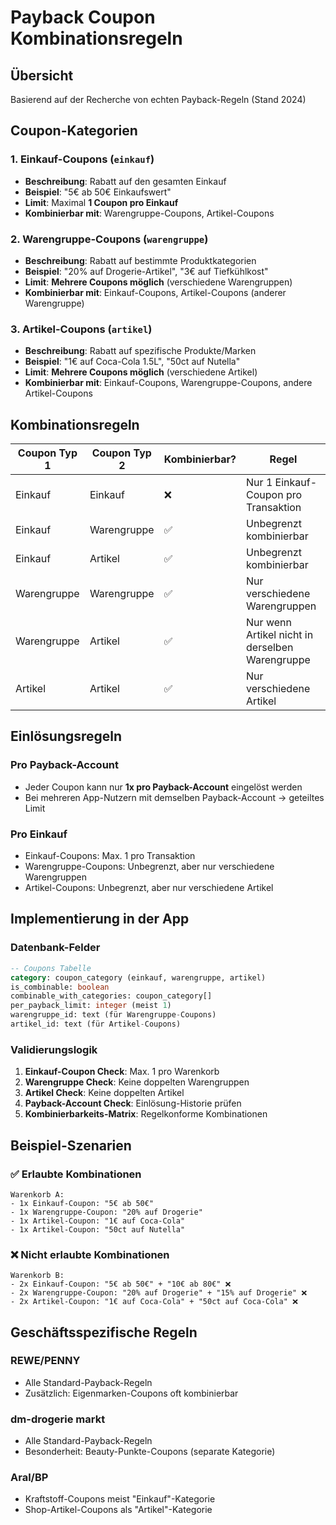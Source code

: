 # Payback Coupon Kombinationsregeln

## Übersicht
Basierend auf der Recherche von echten Payback-Regeln (Stand 2024)

## Coupon-Kategorien

### 1. Einkauf-Coupons (`einkauf`)
- **Beschreibung**: Rabatt auf den gesamten Einkauf
- **Beispiel**: "5€ ab 50€ Einkaufswert"
- **Limit**: Maximal **1 Coupon pro Einkauf**
- **Kombinierbar mit**: Warengruppe-Coupons, Artikel-Coupons

### 2. Warengruppe-Coupons (`warengruppe`)
- **Beschreibung**: Rabatt auf bestimmte Produktkategorien
- **Beispiel**: "20% auf Drogerie-Artikel", "3€ auf Tiefkühlkost"
- **Limit**: **Mehrere Coupons möglich** (verschiedene Warengruppen)
- **Kombinierbar mit**: Einkauf-Coupons, Artikel-Coupons (anderer Warengruppe)

### 3. Artikel-Coupons (`artikel`)
- **Beschreibung**: Rabatt auf spezifische Produkte/Marken
- **Beispiel**: "1€ auf Coca-Cola 1.5L", "50ct auf Nutella"
- **Limit**: **Mehrere Coupons möglich** (verschiedene Artikel)
- **Kombinierbar mit**: Einkauf-Coupons, Warengruppe-Coupons, andere Artikel-Coupons

## Kombinationsregeln

| Coupon Typ 1 | Coupon Typ 2 | Kombinierbar? | Regel |
|--------------|--------------|---------------|-------|
| Einkauf | Einkauf | ❌ | Nur 1 Einkauf-Coupon pro Transaktion |
| Einkauf | Warengruppe | ✅ | Unbegrenzt kombinierbar |
| Einkauf | Artikel | ✅ | Unbegrenzt kombinierbar |
| Warengruppe | Warengruppe | ✅ | Nur verschiedene Warengruppen |
| Warengruppe | Artikel | ✅ | Nur wenn Artikel nicht in derselben Warengruppe |
| Artikel | Artikel | ✅ | Nur verschiedene Artikel |

## Einlösungsregeln

### Pro Payback-Account
- Jeder Coupon kann nur **1x pro Payback-Account** eingelöst werden
- Bei mehreren App-Nutzern mit demselben Payback-Account → geteiltes Limit

### Pro Einkauf
- Einkauf-Coupons: Max. 1 pro Transaktion
- Warengruppe-Coupons: Unbegrenzt, aber nur verschiedene Warengruppen
- Artikel-Coupons: Unbegrenzt, aber nur verschiedene Artikel

## Implementierung in der App

### Datenbank-Felder
```sql
-- Coupons Tabelle
category: coupon_category (einkauf, warengruppe, artikel)
is_combinable: boolean
combinable_with_categories: coupon_category[]
per_payback_limit: integer (meist 1)
warengruppe_id: text (für Warengruppe-Coupons)
artikel_id: text (für Artikel-Coupons)
```

### Validierungslogik
1. **Einkauf-Coupon Check**: Max. 1 pro Warenkorb
2. **Warengruppe Check**: Keine doppelten Warengruppen
3. **Artikel Check**: Keine doppelten Artikel
4. **Payback-Account Check**: Einlösung-Historie prüfen
5. **Kombinierbarkeits-Matrix**: Regelkonforme Kombinationen

## Beispiel-Szenarien

### ✅ Erlaubte Kombinationen
```
Warenkorb A:
- 1x Einkauf-Coupon: "5€ ab 50€"
- 1x Warengruppe-Coupon: "20% auf Drogerie"
- 1x Artikel-Coupon: "1€ auf Coca-Cola"
- 1x Artikel-Coupon: "50ct auf Nutella"
```

### ❌ Nicht erlaubte Kombinationen
```
Warenkorb B:
- 2x Einkauf-Coupon: "5€ ab 50€" + "10€ ab 80€" ❌
- 2x Warengruppe-Coupon: "20% auf Drogerie" + "15% auf Drogerie" ❌  
- 2x Artikel-Coupon: "1€ auf Coca-Cola" + "50ct auf Coca-Cola" ❌
```

## Geschäftsspezifische Regeln

### REWE/PENNY
- Alle Standard-Payback-Regeln
- Zusätzlich: Eigenmarken-Coupons oft kombinierbar

### dm-drogerie markt
- Alle Standard-Payback-Regeln
- Besonderheit: Beauty-Punkte-Coupons (separate Kategorie)

### Aral/BP
- Kraftstoff-Coupons meist "Einkauf"-Kategorie
- Shop-Artikel-Coupons als "Artikel"-Kategorie

